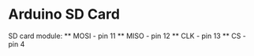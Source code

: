 # Arduino SD Card


SD card module:
 ** MOSI - pin 11
 ** MISO - pin 12
 ** CLK - pin 13
 ** CS - pin 4